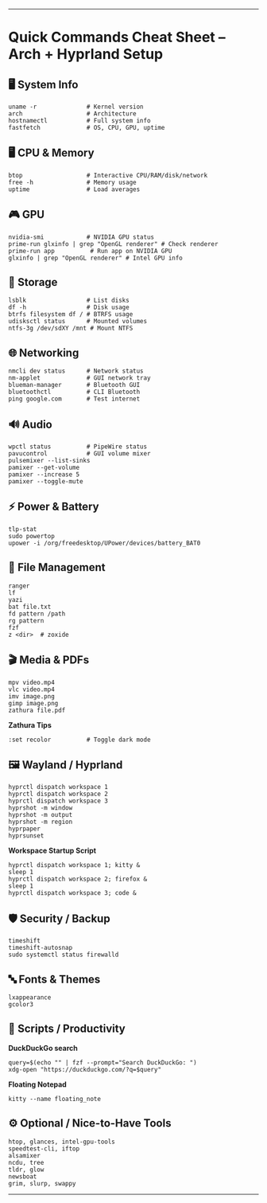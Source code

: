 
---

# Quick Commands Cheat Sheet – Arch + Hyprland Setup

## 🖥 System Info

```
uname -r              # Kernel version
arch                  # Architecture
hostnamectl           # Full system info
fastfetch             # OS, CPU, GPU, uptime
```

## 🖥 CPU & Memory

```
btop                  # Interactive CPU/RAM/disk/network
free -h               # Memory usage
uptime                # Load averages
```

## 🎮 GPU

```
nvidia-smi            # NVIDIA GPU status
prime-run glxinfo | grep "OpenGL renderer" # Check renderer
prime-run app          # Run app on NVIDIA GPU
glxinfo | grep "OpenGL renderer" # Intel GPU info
```

## 💾 Storage

```
lsblk                 # List disks
df -h                 # Disk usage
btrfs filesystem df / # BTRFS usage
udisksctl status      # Mounted volumes
ntfs-3g /dev/sdXY /mnt # Mount NTFS
```

## 🌐 Networking

```
nmcli dev status      # Network status
nm-applet             # GUI network tray
blueman-manager       # Bluetooth GUI
bluetoothctl          # CLI Bluetooth
ping google.com       # Test internet
```

## 🔊 Audio

```
wpctl status          # PipeWire status
pavucontrol           # GUI volume mixer
pulsemixer --list-sinks
pamixer --get-volume
pamixer --increase 5
pamixer --toggle-mute
```

## ⚡ Power & Battery

```
tlp-stat
sudo powertop
upower -i /org/freedesktop/UPower/devices/battery_BAT0
```

## 📂 File Management

```
ranger
lf
yazi
bat file.txt
fd pattern /path
rg pattern
fzf
z <dir>  # zoxide
```

## 🎬 Media & PDFs

```
mpv video.mp4
vlc video.mp4
imv image.png
gimp image.png
zathura file.pdf
```

**Zathura Tips**

```
:set recolor          # Toggle dark mode
```

## 🖼 Wayland / Hyprland

```
hyprctl dispatch workspace 1
hyprctl dispatch workspace 2
hyprctl dispatch workspace 3
hyprshot -m window
hyprshot -m output
hyprshot -m region
hyprpaper
hyprsunset
```

**Workspace Startup Script**

```
hyprctl dispatch workspace 1; kitty &
sleep 1
hyprctl dispatch workspace 2; firefox &
sleep 1
hyprctl dispatch workspace 3; code &
```

## 🛡 Security / Backup

```
timeshift
timeshift-autosnap
sudo systemctl status firewalld
```

## 🔤 Fonts & Themes

```
lxappearance
gcolor3
```

## 📝 Scripts / Productivity

**DuckDuckGo search**

```
query=$(echo "" | fzf --prompt="Search DuckDuckGo: ")
xdg-open "https://duckduckgo.com/?q=$query"
```

**Floating Notepad**

```
kitty --name floating_note
```

## ⚙ Optional / Nice-to-Have Tools

```
htop, glances, intel-gpu-tools
speedtest-cli, iftop
alsamixer
ncdu, tree
tldr, glow
newsboat
grim, slurp, swappy
```

---

